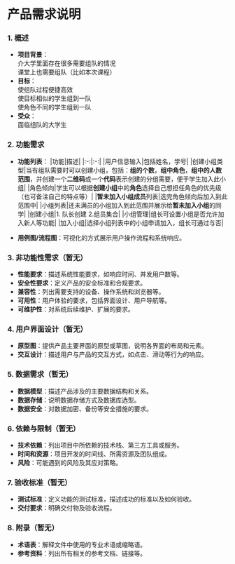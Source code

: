 # 产品需求说明
### 1. **概述**
   - **项目背景**：  
     介大学里面存在很多需要组队的情况  
     课堂上也需要组队（比如本次课程）
   - **目标**：  
     使组队过程便捷高效  
     使目标相似的学生组到一队  
     使角色不同的学生组到一队
   - **受众**：  
     面临组队的大学生

### 2. **功能需求**
   - **功能列表**：
     |功能|描述|
     |:-:|:-:|
     |用户信息输入|包括姓名，学号|
     |创建小组类型|当有组队需要时可以创建小组，包括：**组的个数**，**组中角色**，**组中的人数范围**，并创建一个**二维码**或一个**代码**表示创建的分组需要，便于学生加入此小组|
     |角色倾向|学生可以根据**创建小组**中的**角色**选择自己想担任角色的优先级（也可备注自己的特点等）|
     |**暂未加入小组成员**列表|选完角色倾向后加入到此范围中|
     |小组列表|还未满员的小组加入到此范围并展示给**暂未加入小组**的同学|
     |创建小组|1. 队长创建  2.组员集合|
     |小组管理|组长可设置小组是否允许加入新人等功能|
     |加入小组|选择小组列表中的小组申请加入，组长可通过与否|
     
   - **用例图/流程图**：可视化的方式展示用户操作流程和系统响应。

### 3. **非功能性需求（暂无）**
   - **性能要求**：描述系统性能要求，如响应时间、并发用户数等。
   - **安全性要求**：定义产品的安全标准和合规要求。
   - **兼容性**：列出需要支持的设备、操作系统和浏览器等。
   - **可用性**：用户体验的要求，包括界面设计、用户导航等。
   - **可维护性**：对系统后续维护、扩展的要求。

### 4. **用户界面设计（暂无）**
   - **原型图**：提供产品主要界面的原型或草图，说明各界面的布局和元素。
   - **交互设计**：描述用户与产品的交互方式，如点击、滑动等行为的响应。

### 5. **数据需求（暂无）**
   - **数据模型**：描述产品涉及的主要数据结构和关系。
   - **数据存储**：说明数据存储方式及数据库选型。
   - **数据安全**：对数据加密、备份等安全措施的要求。

### 6. **依赖与限制（暂无）**
   - **技术依赖**：列出项目中所依赖的技术栈、第三方工具或服务。
   - **时间和资源**：项目开发的时间线、所需资源及团队组成。
   - **风险**：可能遇到的风险及其应对策略。

### 7. **验收标准（暂无）**
   - **测试标准**：定义功能的测试标准，描述成功的标准以及如何验收。
   - **交付要求**：明确交付物及验收流程。

### 8. **附录（暂无）**
   - **术语表**：解释文件中使用的专业术语或缩略语。
   - **参考资料**：列出所有相关的参考文档、链接等。

